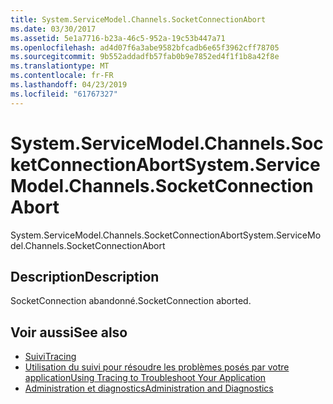 ```yaml
---
title: System.ServiceModel.Channels.SocketConnectionAbort
ms.date: 03/30/2017
ms.assetid: 5e1a7716-b23a-46c5-952a-19c53b447a71
ms.openlocfilehash: ad4d07f6a3abe9582bfcadb6e65f3962cff78705
ms.sourcegitcommit: 9b552addadfb57fab0b9e7852ed4f1f1b8a42f8e
ms.translationtype: MT
ms.contentlocale: fr-FR
ms.lasthandoff: 04/23/2019
ms.locfileid: "61767327"
---
```

# <a name="systemservicemodelchannelssocketconnectionabort"></a><span data-ttu-id="61d2d-102">System.ServiceModel.Channels.SocketConnectionAbort</span><span class="sxs-lookup"><span data-stu-id="61d2d-102">System.ServiceModel.Channels.SocketConnectionAbort</span></span>
<span data-ttu-id="61d2d-103">System.ServiceModel.Channels.SocketConnectionAbort</span><span class="sxs-lookup"><span data-stu-id="61d2d-103">System.ServiceModel.Channels.SocketConnectionAbort</span></span>  
  
## <a name="description"></a><span data-ttu-id="61d2d-104">Description</span><span class="sxs-lookup"><span data-stu-id="61d2d-104">Description</span></span>  
 <span data-ttu-id="61d2d-105">SocketConnection abandonné.</span><span class="sxs-lookup"><span data-stu-id="61d2d-105">SocketConnection aborted.</span></span>  
  
## <a name="see-also"></a><span data-ttu-id="61d2d-106">Voir aussi</span><span class="sxs-lookup"><span data-stu-id="61d2d-106">See also</span></span>

- [<span data-ttu-id="61d2d-107">Suivi</span><span class="sxs-lookup"><span data-stu-id="61d2d-107">Tracing</span></span>](../../../../../docs/framework/wcf/diagnostics/tracing/index.md)
- [<span data-ttu-id="61d2d-108">Utilisation du suivi pour résoudre les problèmes posés par votre application</span><span class="sxs-lookup"><span data-stu-id="61d2d-108">Using Tracing to Troubleshoot Your Application</span></span>](../../../../../docs/framework/wcf/diagnostics/tracing/using-tracing-to-troubleshoot-your-application.md)
- [<span data-ttu-id="61d2d-109">Administration et diagnostics</span><span class="sxs-lookup"><span data-stu-id="61d2d-109">Administration and Diagnostics</span></span>](../../../../../docs/framework/wcf/diagnostics/index.md)
